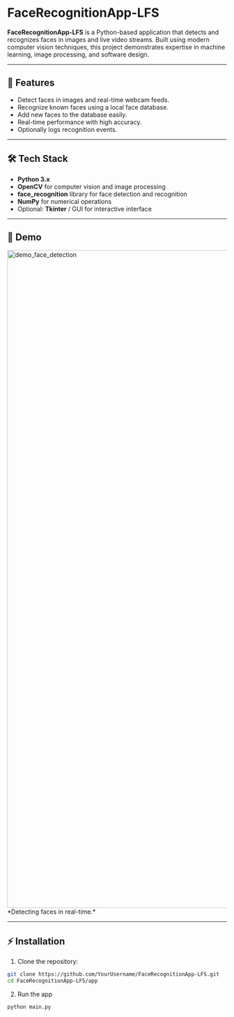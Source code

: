 # FaceRecognitionApp-LFS

**FaceRecognitionApp-LFS** is a Python-based application that detects and recognizes faces in images and live video streams. Built using modern computer vision techniques, this project demonstrates expertise in machine learning, image processing, and software design.

---

## 🚀 Features

- Detect faces in images and real-time webcam feeds.
- Recognize known faces using a local face database.
- Add new faces to the database easily.
- Real-time performance with high accuracy.
- Optionally logs recognition events.

---

## 🛠️ Tech Stack

- **Python 3.x**
- **OpenCV** for computer vision and image processing
- **face_recognition** library for face detection and recognition
- **NumPy** for numerical operations
- Optional: **Tkinter** / GUI for interactive interface

---

## 📸 Demo

<img width="1275" height="1508" alt="demo_face_detection" src="https://github.com/user-attachments/assets/3b354a12-3b96-4413-bafd-1afde4f32f83" />
*Detecting faces in real-time.*

---

## ⚡ Installation

1. Clone the repository:

```bash
git clone https://github.com/YourUsername/FaceRecognitionApp-LFS.git
cd FaceRecognitionApp-LFS/app
```
2. Run the app
```bash
python main.py
